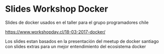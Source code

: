 # Slides Workshop Docker

  Slides de docker usados en el taller para el grupo programadores chile

  https://www.workshopday.cl/18-03-2017-docker/

  Los slides estan basados en la presentación del meetup de docker santiago con slides extras para un mejor entendimiento del ecosistema docker
